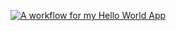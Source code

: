 [![A workflow for my Hello World App](https://github.com/40794417KaungKhantPaing/sem/actions/workflows/main.yml/badge.svg)](https://github.com/40794417KaungKhantPaing/sem/actions/workflows/main.yml)
